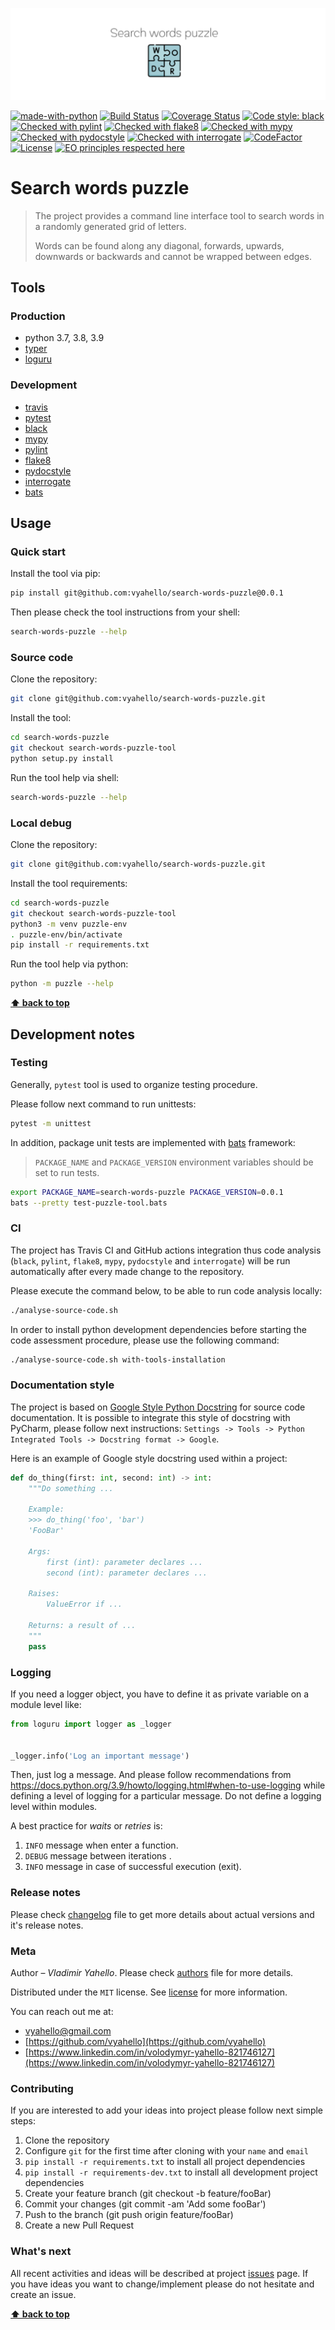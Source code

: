 ![Screenshot](media/icon.png)

[![made-with-python](https://img.shields.io/badge/Made%20with-Python-1f425f.svg)](https://www.python.org/)
[![Build Status](https://travis-ci.org/vyahello/search-words-puzzle.svg?branch=search-words-puzzle-tool)](https://travis-ci.org/vyahello/search-words-puzzle)
[![Coverage Status](https://coveralls.io/repos/github/vyahello/search-words-puzzle/badge.svg?branch=search-words-puzzle-tool)](https://coveralls.io/github/vyahello/search-words-puzzle?branch=search-words-puzzle-tool)
[![Code style: black](https://img.shields.io/badge/code%20style-black-000000.svg)](https://github.com/psf/black)
[![Checked with pylint](https://img.shields.io/badge/pylint-checked-blue)](https://www.pylint.org)
[![Checked with flake8](https://img.shields.io/badge/flake8-checked-blue)](http://flake8.pycqa.org/)
[![Checked with mypy](http://www.mypy-lang.org/static/mypy_badge.svg)](http://mypy-lang.org/)
[![Checked with pydocstyle](https://img.shields.io/badge/pydocstyle-checked-yellowgreen)](http://www.pydocstyle.org/)
[![Checked with interrogate](https://img.shields.io/badge/interrogate-checked-yellowgreen)](https://interrogate.readthedocs.io/en/latest/)
[![CodeFactor](https://www.codefactor.io/repository/github/vyahello/search-words-puzzle/badge)](https://www.codefactor.io/repository/github/vyahello/search-words-puzzle)
[![License](https://img.shields.io/badge/license-MIT-green.svg)](LICENSE.md)
[![EO principles respected here](https://www.elegantobjects.org/badge.svg)](https://www.elegantobjects.org)

# Search words puzzle

> The project provides a command line interface tool to search words in a randomly generated grid of letters.
> 
> Words can be found along any diagonal, forwards, upwards, downwards or backwards and cannot be wrapped between edges.


## Tools

### Production
- python 3.7, 3.8, 3.9
- [typer](https://typer.tiangolo.com/)
- [loguru](https://loguru.readthedocs.io/en/stable/index.html)

### Development

- [travis](https://travis-ci.org/)
- [pytest](https://pypi.org/project/pytest/)
- [black](https://black.readthedocs.io/en/stable/)
- [mypy](http://mypy.readthedocs.io/en/latest)
- [pylint](https://www.pylint.org/)
- [flake8](http://flake8.pycqa.org/en/latest/)
- [pydocstyle](https://github.com/PyCQA/pydocstyle)
- [interrogate](https://interrogate.readthedocs.io/en/latest/)
- [bats](https://github.com/sstephenson/bats)

## Usage

### Quick start

Install the tool via pip:
```bash
pip install git@github.com:vyahello/search-words-puzzle@0.0.1
```

Then please check the tool instructions from your shell:
```bash
search-words-puzzle --help
```

### Source code

Clone the repository:
```bash
git clone git@github.com:vyahello/search-words-puzzle.git
```

Install the tool:
```bash
cd search-words-puzzle
git checkout search-words-puzzle-tool
python setup.py install
```

Run the tool help via shell:
```bash
search-words-puzzle --help
```

### Local debug

Clone the repository:
```bash
git clone git@github.com:vyahello/search-words-puzzle.git
```

Install the tool requirements:
```bash
cd search-words-puzzle
git checkout search-words-puzzle-tool
python3 -m venv puzzle-env
. puzzle-env/bin/activate
pip install -r requirements.txt
```

Run the tool help via python:
```bash
python -m puzzle --help
```

**[⬆ back to top](#search-words-puzzle)**

## Development notes

### Testing

Generally, `pytest` tool is used to organize testing procedure.

Please follow next command to run unittests:
```bash
pytest -m unittest
```

In addition, package unit tests are implemented with [bats](https://github.com/sstephenson/bats) framework:
> `PACKAGE_NAME` and `PACKAGE_VERSION` environment variables should be set to run tests.

```bash
export PACKAGE_NAME=search-words-puzzle PACKAGE_VERSION=0.0.1
bats --pretty test-puzzle-tool.bats
```

### CI

The project has Travis CI and GitHub actions integration thus code analysis (`black`, `pylint`, `flake8`, `mypy`, `pydocstyle` and `interrogate`) will be run automatically after every made change to the repository.

Please execute the command below, to be able to run code analysis locally:
```bash
./analyse-source-code.sh
```

In order to install python development dependencies before starting the code assessment procedure, please use the following command:
```bash
./analyse-source-code.sh with-tools-installation
```

### Documentation style

The project is based on [Google Style Python Docstring](https://sphinxcontrib-napoleon.readthedocs.io/en/latest/example_google.html) for source code documentation. 
It is possible to integrate this style of docstring with PyCharm, please follow next instructions:
`Settings -> Tools -> Python Integrated Tools -> Docstring format -> Google`.

Here is an example of Google style docstring used within a project:
```python
def do_thing(first: int, second: int) -> int:
    """Do something ...
    
    Example:
    >>> do_thing('foo', 'bar')
    'FooBar'

    Args:
        first (int): parameter declares ...
        second (int): parameter declares ...

    Raises:
        ValueError if ...

    Returns: a result of ...
    """
    pass
```

### Logging
If you need a logger object, you have to define it as private variable on a module level like:
```python
from loguru import logger as _logger


_logger.info('Log an important message')
``` 
Then, just log a message. And please follow recommendations from https://docs.python.org/3.9/howto/logging.html#when-to-use-logging
while defining a level of logging for a particular message. Do not define a logging level within modules.

A best practice for _waits_ or _retries_ is:
1. `INFO` message when enter a function.
2. `DEBUG` message between iterations .
3. `INFO` message in case of successful execution (exit).

### Release notes

Please check [changelog](CHANGELOG.md) file to get more details about actual versions and it's release notes.

### Meta

Author – _Vladimir Yahello_. Please check [authors](AUTHORS.md) file for more details.

Distributed under the `MIT` license. See [license](LICENSE.md) for more information.

You can reach out me at:
* [vyahello@gmail.com](vyahello@gmail.com)
* [https://github.com/vyahello](https://github.com/vyahello)
* [https://www.linkedin.com/in/volodymyr-yahello-821746127](https://www.linkedin.com/in/volodymyr-yahello-821746127)

### Contributing

If you are interested to add your ideas into project please follow next simple steps:

1. Clone the repository
2. Configure `git` for the first time after cloning with your `name` and `email`
3. `pip install -r requirements.txt` to install all project dependencies
4. `pip install -r requirements-dev.txt` to install all development project dependencies
5. Create your feature branch (git checkout -b feature/fooBar)
6. Commit your changes (git commit -am 'Add some fooBar')
7. Push to the branch (git push origin feature/fooBar)
8. Create a new Pull Request

### What's next

All recent activities and ideas will be described at project [issues](https://github.com/vyahello/search-words-puzzle/issues) page. 
If you have ideas you want to change/implement please do not hesitate and create an issue.

**[⬆ back to top](#search-words-puzzle)**

